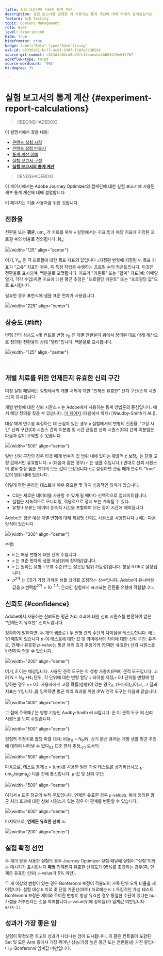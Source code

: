 ```yaml
---
title: 실험 보고서에 사용된 통계 계산
description: 실험 보고서를 실행할 때 사용되는 통계 계산에 대해 자세히 알아보십시오
feature: A/B Testing
topic: Content Management
role: User
level: Experienced
hide: true
hidefromtoc: true
badge: label="Beta" type="Advertising"
exl-id: b3336381-bc73-4c8f-938f-f10fe37305b0
source-git-commit: c823d1a02ca9d24fc13eaeaba2b688249e61f767
workflow-type: tm+mt
source-wordcount: '961'
ht-degree: 3%

---
```


# 실험 보고서의 통계 계산 {#experiment-report-calculations}

>[!BEGINSHADEBOX]

이 설명서에서 찾을 내용:

* [콘텐츠 실험 시작](get-started-experiment.md)
* [콘텐츠 실험 만들기](content-experiment.md)
* [통계 계산 이해](experiment-calculations.md)
* [실험 보고서 구성](reporting-configuration.md)
* **[실험 보고서의 통계 계산](experiment-report-calculations.md)**

>[!ENDSHADEBOX]

이 페이지에서는 Adobe Journey Optimizer의 캠페인에 대한 실험 보고서에 사용된 세부 통계 계산에 대해 설명합니다.

이 페이지는 기술 사용자를 위한 것입니다.

## 전환율

전환율 또는 **평균**, um<sub>ν</sub> 각 치료를 위해 `ν` 실험에서는 지표 합과 해당 지표에 지정된 프로필 수의 비율로 정의됩니다. N<sub>ν</sub>:

![](assets/statistical_1.png){width="125" align="center"}

여기, Y<sub>iν</sub> 은 각 프로필에 대한 목표 지표의 값입니다 `i`지정된 변형에 지정된 *ν*. 목표 지표가 &quot;고유&quot; 지표인 경우, 즉 특정 작업을 수행하는 프로필 수의 카운트입니다. 이것은 전환율로 표시되며, 백분율로 포맷됩니다. 지표가 &quot;카운트&quot; 또는 &quot;합계&quot; 지표(예: 이메일 열기, 각각 수입)이면 지표에 대한 평균 추정은 &quot;프로필당 카운트&quot; 또는 &quot;프로필당 값&quot;으로 표시됩니다.

필요한 경우 표현식에 샘플 표준 편차가 사용됩니다.

![](assets/statistical_2.png){width="225" align="center"}

## 상승도 {#lift}

변형 간의 상승도  *ν*&#x200B;및 컨트롤 변형  *ν<sub>0</sub>* 은 개별 전환율이 위에서 정의된 대로 아래 계산으로 정의된 전환율의 상대 &quot;델타&quot;입니다. 백분율로 표시됩니다.

![](assets/statistical_3.png){width="125" align="center"}

</br>

## 개별 치료를 위한 언제든지 유효한 신뢰 구간

여정 실험 패널에는 실험에서의 개별 처리에 대한 &quot;언제든 유효한&quot; 신뢰 구간(신뢰 시퀀스)이 표시됩니다.

개별 변형에 대한 신뢰 시퀀스 `ν` 는 Adobe에서 사용하는 통계 방법론의 중심입니다. 에서 해당 정의를 찾을 수 있습니다. [이 페이지](https://doi.org/10.48550/arXiv.2103.06476) (다음에서 복제) [Waudby-Smith가 Al.]).

대상 매개 변수를 추정하는 데 관심이 있는 경우 `ψ` 실험에서의 변형의 전환율, &#39;고정 시간&#39; 신뢰 구간(CI) 시퀀스 간의 이분법 및 시간 균일한 신뢰 시퀀스(CS) 간의 이분법은 다음과 같이 요약할 수 있습니다.

![](assets/statistical_4.png){width="500" align="center"}

일반 신뢰 구간의 경우 타겟 매개 변수가 값 범위 내에 있다는 확률적 ċ 보장<sub>n</sub> 는 단일 고정 값에서만 유효합니다. `n` (다음과 같은 경우) `n` 는 샘플 수입니다.) 반대로 신뢰 시퀀스의 경우 항상 샘플 크기의 모든 값이 보장됩니다 `t`로 설정하면 관심 매개 변수의 &quot;true&quot; 값이 범위 내에 있습니다.

이렇게 하면 온라인 테스트에 매우 중요한 몇 가지 심층적인 의미가 있습니다.

* CS는 새로운 데이터를 사용할 수 있게 될 때마다 선택적으로 업데이트됩니다.
* 실험은 지속적으로 모니터링, 적응적으로 정지 또는 계속될 수 있다.
* 유형-I 오류는 데이터 종속적 시간을 포함하여 모든 중지 시간에 제어됩니다.

Adobe은 평균 예상 개별 변형에 대해 체감형 신뢰도 시퀀스를 사용합니다 `μ` 에는 다음 양식이 있습니다.

![](assets/statistical_5.png){width="300" align="center"}

수행:

* `N` 는 해당 변형에 대한 단위 수입니다.
* `σ` 는 표준 편차의 샘플 예상(위에 정의됨)입니다.
* `α` 는 원하는 유형-I 오류 수준(또는 잘못된 범위 가능성)입니다. 항상 0.05로 설정됩니다.
* ρ<sup>2개</sup> 는 CS가 가장 가까운 샘플 크기를 조정하는 상수입니다. Adobe이 유니버설 값을 ρ 선택함<sup>2개</sup> = 10<sup>-2.8</sup>: 온라인 실험에서 표시되는 전환율 유형에 적합합니다.

## 신뢰도 {#confidence}

Adobe에서 사용하는 신뢰도는 평균 처리 효과에 대한 신뢰 시퀀스를 반전하여 얻은 &quot;언제든지 유효한&quot; 신뢰도입니다.

정확하게 말하자면, 두 개의 샘플로 *t* 두 변형 간의 수단의 차이점을 테스트합니다. 에는 1:1 매핑이 있습니다 *p*-이 테스트에 대한 값 및 의미에서의 차이에 대한 신뢰 구간. 유추로, 언제나 유효함 *p*-value는 평균 처리 효과 추정기의 (언제든 유효한) 신뢰 시퀀스를 반전하여 얻을 수 있습니다.

![](assets/statistical_6.png){width="200" align="center"}

여기, *E* 이는 예상입니다. 사용된 견적 도구는 역 성향 가중치(IPW) 견적 도구입니다. 고려 N = N<sub>0</sub> +N<sub>1</sub> 단위, 각 단위에 대한 변형 할당 `i` 레이블 지정<sub>i</sub>= 0,1 단위를 변형에 할당하는 경우 `ν`= 0,1. 사용자에게 고정 확률(성향)이 있는 경우<sub>0</sub>, (1-파이)<sub>0</sub>)이고, 그 결과 지표는 Y입니다.<sub>i</sub>를 입력하면 평균 처리 효과를 위한 IPW 견적 도구는 다음과 같습니다.

![](assets/statistical_12.png){width="400" align="center"}

그 점에 주목해 *f* 는 영향 기능인 Audby-Smith et al입니다. 은 이 견적 도구 의 신뢰 시퀀스를 보여 주었습니다.

![](assets/statistical_7.png){width="500" align="center"}

경험적 추정치로 할당 확률 대체: 바늘<sub>0</sub> = N<sub>0</sub>/N, 상기 분산 용어는 개별 샘플 평균 추정에 대하여 나타낼 수 있다<sub>0,1</sub> 표준 편차 추정,<sub>0,1</sub> 로서의:

![](assets/statistical_8.png){width="500" align="center"}

다음으로, 테스트 통계 z = (um)를 사용한 일반 가설 테스트를 상기하십시오.<sub>A</sub>-um<sub>0</sub>/sigma<sub>p</sub>) 다음 간에 통신합니다. `p`-값 및 신뢰 구간:

![](assets/statistical_9.png){width="500" align="center"}

여기서 `Φ` 표준 정규의 누적 분포입니다. 언제든 유효한 경우 `p`-values, 위에 정의된 평균 처리 효과에 대한 신뢰 시퀀스가 있는 경우 이 관계를 변환할 수 있습니다.

![](assets/statistical_10.png){width="600" align="center"}

마지막으로, **언제든 유효한 신뢰** is:

![](assets/statistical_11.png){width="200" align="center"}

## 실험 확정 선언

두 개의 팔을 사용한 실험의 경우 Journey Optimizer 실험 패널에 실험이 &quot;실험&quot;이라는 메시지가 표시됩니다 **확정** 언제든지 유효한 신뢰도가 95%를 초과하는 경우(즉, 언제든 유효한 신뢰) `p`-value가 5% 미만).

두 개 이상의 변형이 있는 경우 Bonferonni 보정이 적용되어 가족 단위 오류 비율을 제어합니다. 실험 대상 `K` 치료 및 단일 기준선(제어) 치료에는 `K-1` 독립적인 가설 테스트. Bonferonni 보정은 제어와 주어진 변형이 항상 유효한 경우 동일한 수단이 있다는 null 가설을 거부한다는 것을 의미합니다 `p`-value(위에 정의됨)가 임계값 미만입니다. `α/(K-1)`.

## 성과가 가장 좋은 암

실험이 확정되면 최고의 성과가 나타나는 암이 표시됩니다. 이 팔은 컨트롤이 포함된 Set 및 모든 Arm 중에서 가장 뛰어난 성능(가장 높은 평균 또는 전환율)을 가진 팔입니다 `p`-Bonferonni 임계값 미만입니다.
